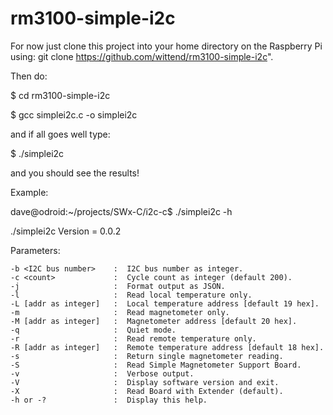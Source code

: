 # rm3100-simple-i2c

For now just clone this project into your home directory on the Raspberry Pi using:
git clone https://github.com/wittend/rm3100-simple-i2c".  

Then do:

$ cd rm3100-simple-i2c

$ gcc simplei2c.c -o simplei2c

and if all goes well type:

$ ./simplei2c

and you should see the results!

Example:

dave@odroid:~/projects/SWx-C/i2c-c$ ./simplei2c -h

./simplei2c Version = 0.0.2

Parameters:

    -b <I2C bus number>    :  I2C bus number as integer.
    -c <count>             :  Cycle count as integer (default 200).
    -j                     :  Format output as JSON.
    -l                     :  Read local temperature only.
    -L [addr as integer]   :  Local temperature address [default 19 hex].
    -m                     :  Read magnetometer only.
    -M [addr as integer]   :  Magnetometer address [default 20 hex].
    -q                     :  Quiet mode.
    -r                     :  Read remote temperature only.
    -R [addr as integer]   :  Remote temperature address [default 18 hex].
    -s                     :  Return single magnetometer reading.
    -S                     :  Read Simple Magnetometer Support Board.
    -v                     :  Verbose output.
    -V                     :  Display software version and exit.
    -X                     :  Read Board with Extender (default).
    -h or -?               :  Display this help.
